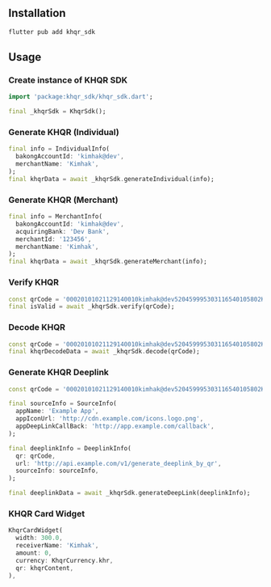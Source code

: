 ## Installation
```sh
flutter pub add khqr_sdk
```

## Usage
### Create instance of KHQR SDK
```dart
import 'package:khqr_sdk/khqr_sdk.dart';

final _khqrSdk = KhqrSdk();
```

### Generate KHQR (Individual)
```dart
final info = IndividualInfo(
  bakongAccountId: 'kimhak@dev',
  merchantName: 'Kimhak',
);
final khqrData = await _khqrSdk.generateIndividual(info);
```

### Generate KHQR (Merchant)
```dart
final info = MerchantInfo(
  bakongAccountId: 'kimhak@dev',
  acquiringBank: 'Dev Bank',
  merchantId: '123456',
  merchantName: 'Kimhak',
);
final khqrData = await _khqrSdk.generateMerchant(info);
```

### Verify KHQR
```dart
const qrCode = '00020101021129140010kimhak@dev520459995303116540105802KH5906Kimhak6010Phnom Penh991700131730993158840630414C8';
final isValid = await _khqrSdk.verify(qrCode);
```

### Decode KHQR
```dart
const qrCode = '00020101021129140010kimhak@dev520459995303116540105802KH5906Kimhak6010Phnom Penh991700131730993158840630414C8';
final khqrDecodeData = await _khqrSdk.decode(qrCode);
```

### Generate KHQR Deeplink
```dart
const qrCode = '00020101021129140010kimhak@dev520459995303116540105802KH5906Kimhak6010Phnom Penh991700131730993158840630414C8';

final sourceInfo = SourceInfo(
  appName: 'Example App',
  appIconUrl: 'http://cdn.example.com/icons.logo.png',
  appDeepLinkCallBack: 'http://app.example.com/callback',
);

final deeplinkInfo = DeeplinkInfo(
  qr: qrCode,
  url: 'http://api.example.com/v1/generate_deeplink_by_qr',
  sourceInfo: sourceInfo,
);

final deeplinkData = await _khqrSdk.generateDeepLink(deeplinkInfo);
```

### KHQR Card Widget
```dart
KhqrCardWidget(
  width: 300.0,
  receiverName: 'Kimhak',
  amount: 0,
  currency: KhqrCurrency.khr,
  qr: khqrContent,
),
```
